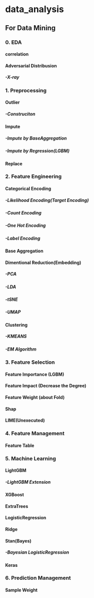 # data_analysis

## For Data Mining

### 0. EDA

#### correlation

#### Adversarial Distribusion

##### -X-ray

### 1. Preprocessing

#### Outlier

##### -Construciton

#### Impute

##### -Impute by BaseAggregation

##### -Impute by Regression(LGBM)

#### Replace

### 2. Feature Engineering

#### Categorical Encoding

##### -Likelihood Encoding(Target Encoding)

##### -Count Encoding

##### -One Hot Encoding

##### -Label Encoding

#### Base Aggregation

#### Dimentional Reduction(Embedding)

##### -PCA

##### -LDA

##### -tSNE

##### -UMAP

#### Clustering

##### -KMEANS

##### -EM Algorithm


### 3. Feature Selection

#### Feature Importance (LGBM)

#### Feature Impact (Decrease the Degree)

#### Feature Weight (about Fold)

#### Shap

#### LIME(Unexecuted)


### 4. Feature Management

#### Feature Table


### 5. Machine Learning

#### LightGBM

##### -LightGBM Extension

#### XGBoost

#### ExtraTrees

#### LogisticRegression

#### Ridge

#### Stan(Bayes)

##### -Bayesian LogisticRegression

#### Keras


### 6. Prediction Management

#### Sample Weight
